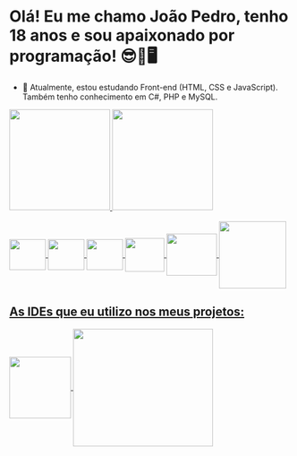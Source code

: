 # Olá! Eu me chamo João Pedro, tenho 18 anos e sou apaixonado por programação! 😎🤩🖥️

- 🌱 Atualmente, estou estudando Front-end (HTML, CSS e JavaScript). Também tenho conhecimento em C#, PHP e MySQL.

<div>
  <a href="https://github.com/JPedro759">
  <img height="180em" src="https://github-readme-stats.vercel.app/api?username=JPedro759&show_icons=true&theme=tokyonight&include_all_commits=true&count_private=true">
  <img height="180em" src="https://github-readme-stats.vercel.app/api/top-langs/?username=JPedro759&layout=compact&langs_count=16&theme=dark">
</div>
<br>
<div>
 <img align="center" height="55" width="65" src = "https://cdn.jsdelivr.net/gh/devicons/devicon/icons/html5/html5-plain-wordmark.svg" />
 <img align="center" height="55" width="65" src="https://cdn.jsdelivr.net/gh/devicons/devicon/icons/css3/css3-plain-wordmark.svg" />
 <img align="center" height="55" width="65" src="https://cdn.jsdelivr.net/gh/devicons/devicon/icons/javascript/javascript-plain.svg" />
 <img align="center" height="60" width="70" src="https://cdn.jsdelivr.net/gh/devicons/devicon/icons/csharp/csharp-line.svg" />
 <img align="center" height="75" width="90" src="https://cdn.jsdelivr.net/gh/devicons/devicon/icons/php/php-plain.svg" />
 <img align="center" height="120" width="120" src="https://cdn.jsdelivr.net/gh/devicons/devicon/icons/mysql/mysql-original-wordmark.svg" />
</div>

## As IDEs que eu utilizo nos meus projetos:

<div>
  <img align="center" height="110" width="110" src="https://cdn.jsdelivr.net/gh/devicons/devicon/icons/vscode/vscode-original-wordmark.svg" />
  <img align="center" height="210" width="250" src="https://cdn.jsdelivr.net/gh/devicons/devicon/icons/visualstudio/visualstudio-plain-wordmark.svg" />
</div>

